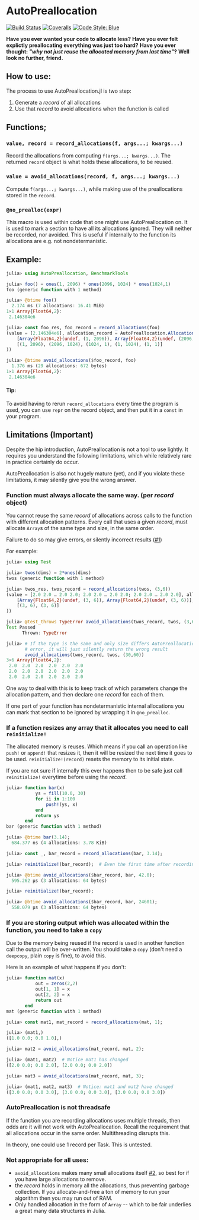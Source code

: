 # AutoPreallocation

[![Build Status](https://travis-ci.com/oxinabox/AutoPreallocation.jl.svg?branch=master)](https://travis-ci.com/oxinabox/AutoPreallocation.jl)
[![Coveralls](https://coveralls.io/repos/github/oxinabox/AutoPreallocation.jl/badge.svg?branch=master)](https://coveralls.io/github/oxinabox/AutoPreallocation.jl?branch=master)
[![Code Style: Blue](https://img.shields.io/badge/code%20style-blue-4495d1.svg)](https://github.com/invenia/BlueStyle)

**Have you ever wanted your code to allocate less?**
**Have you ever felt explictly preallocating everything was just too hard?**
**Have you ever thought: _"why not just reuse the allocated memory from last time"_?**
**Well look no further, friend.**

## How to use:
The process to use AutoPreallocation.jl is two step:
1. Generate a *record* of all allocations
2. Use that *record* to avoid allocations when the function is called

## Functions;
### `value, record = record_allocations(f, args...; kwargs...)`
Record the allocations from computing `f(args...; kwargs...)`.
The returned `record` object is what holds these allocations, to be reused.

### `value = avoid_allocations(record, f, args...; kwargs...)`
Compute `f(args...; kwargs...)`, while making use of the preallocations stored in the `record`.

### `@no_prealloc(expr)`
This macro is used within code that one might use AutoPreallocation on.
It is used to mark a section to have all its allocations ignored.
They will neither be recorded, nor avoided.
This is useful if internally to the function its allocations are e.g. not nondetermanistic.

## Example:
```julia
julia> using AutoPreallocation, BenchmarkTools

julia> foo() = ones(1, 2096) * ones(2096, 1024) * ones(1024,1)
foo (generic function with 1 method)

julia> @btime foo()
  2.174 ms (7 allocations: 16.41 MiB)
1×1 Array{Float64,2}:
 2.146304e6

julia> const foo_res, foo_record = record_allocations(foo)
(value = [2.146304e6], allocation_record = AutoPreallocation.AllocationRecord(
    [Array{Float64,2}(undef, (1, 2096)), Array{Float64,2}(undef, (2096, 1024)), Array{Float64,2}(undef, (1024, 1)), Array{Float64,2}(undef, (1, 1024)), Array{Float64,2}(undef, (1, 1))],
    [(1, 2096), (2096, 1024), (1024, 1), (1, 1024), (1, 1)]
))

julia> @btime avoid_allocations($foo_record, foo)
  1.376 ms (29 allocations: 672 bytes)
1×1 Array{Float64,2}:
 2.146304e6
```

#### Tip:
To avoid having to rerun `record_allocations` every time the program is used, you can use `repr` on the record object, and then put it in a `const` in your program.

## Limitations (Important)
Despite the hip introduction, AutoPreallocation is not a tool to use lightly.
It requires you understand the following limitations, which while relatively rare in practice certainly do occur.

AutoPreallocation is also not hugely mature (yet), and if you violate these limitations, it may silently give you the wrong answer.

### Function must always allocate the same way. (per _record_ object)

You cannot reuse the same _record_ of allocations across calls to the function with different allocation patterns.
Every call that uses a given _record_, must allocate `Array`s of the same type and size, in the same order.

Failure to do so may give errors, or silently incorrect results ([#1](https://github.com/oxinabox/AutoPreallocation.jl/issues/1))

For example:

```julia
julia> using Test

julia> twos(dims) = 2*ones(dims)
twos (generic function with 1 method)

julia> twos_res, twos_record = record_allocations(twos, (3,6))
(value = [2.0 2.0 … 2.0 2.0; 2.0 2.0 … 2.0 2.0; 2.0 2.0 … 2.0 2.0], allocation_record = AutoPreallocation.AllocationRecord(
    [Array{Float64,2}(undef, (3, 6)), Array{Float64,2}(undef, (3, 6))],
    [(3, 6), (3, 6)]
))

julia> @test_throws TypeError avoid_allocations(twos_record, twos, (3,6,9))
Test Passed
      Thrown: TypeError

julia> # If the type is the same and only size differs AutoPreallocation right now won't even
       # error, it will just silently return the wrong result
       avoid_allocations(twos_record, twos, (30,60))
3×6 Array{Float64,2}:
 2.0  2.0  2.0  2.0  2.0  2.0
 2.0  2.0  2.0  2.0  2.0  2.0
 2.0  2.0  2.0  2.0  2.0  2.0
```

One way to deal with this is to keep track of which parameters change the allocation pattern,
and then declare one _record_ for each of them.

If one part of your function has nondetermanistic internal allocations you can mark that section to be ignored by wrapping it in `@no_prealloc`.

### If a function resizes any array that it allocates you need to call `reinitialize!`
The allocated memory is reuses.
Which means if you call an operation like `push!` or `append!` that resizes it,
then it will be resized the next time it goes to be used.
`reinitialize!(record)` resets the memory to its initial state.

If you are not sure if internally this ever happens then to be safe just call `reinitialize!` everytime before using the _record_.

```julia
julia> function bar(x)
           ys = fill(10.0, 30)
           for ii in 1:100
               push!(ys, x)
           end
           return ys
       end
bar (generic function with 1 method)

julia> @btime bar(3.14);
  684.377 ns (4 allocations: 3.78 KiB)

julia> const _, bar_record = record_allocations(bar, 3.14);

julia> reinitialize!(bar_record);  # Even the first time after recording

julia> @btime avoid_allocations($bar_record, bar, 42.0);
  595.262 μs (3 allocations: 64 bytes)

julia> reinitialize!(bar_record);

julia> @btime avoid_allocations($bar_record, bar, 24601);
  558.079 μs (3 allocations: 64 bytes)
```

### If you are storing output which was allocated within the function, you need to take a `copy`
Due to the memory being reused if the record is used in another function call the output will be over-written.
You should take a `copy` (don't need a `deepcopy`, plain `copy` is fine), to avoid this.

Here is an example of what happens if you don't:
```julia
julia> function mat(x)
           out = zeros(2,2)
           out[1, 1] = x
           out[2, 2] = x
           return out
       end
mat (generic function with 1 method)

julia> const mat1, mat_record = record_allocations(mat, 1);

julia> (mat1,)
([1.0 0.0; 0.0 1.0],)

julia> mat2 = avoid_allocations(mat_record, mat, 2);

julia> (mat1, mat2)  # Notice mat1 has changed
([2.0 0.0; 0.0 2.0], [2.0 0.0; 0.0 2.0])

julia> mat3 = avoid_allocations(mat_record, mat, 3);

julia> (mat1, mat2, mat3)  # Notice: mat1 and mat2 have changed
([3.0 0.0; 0.0 3.0], [3.0 0.0; 0.0 3.0], [3.0 0.0; 0.0 3.0])
```


### AutoPreallocation is not threadsafe
If the function you are recording allocations uses multiple threads, then odds are it will not work with AutoPreallocation.
Recall the requirement that all allocations occur in the same order.
Multithreading disrupts this.

In theory, one could use 1 record per Task.
This is untested.

### Not appropriate for all uses:

 - `avoid_allocations` makes many small allocations itself [#2](https://github.com/oxinabox/AutoPreallocation.jl/issues/2), so best for if you have large allocations to remove.
 - the _record_ holds in memory all the allocations, thus preventing garbage collection. If you allocate-and-free a ton of memory to run your algorithm then you may run out of RAM.
 - Only handled allocation in the form of `Array` -- which to be fair underlies a great many data structures in Julia.
